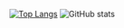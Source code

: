 [![Top Langs](https://github-readme-stats.vercel.app/api/top-langs/?username=Junhyeok2004dec&hide_progress=true)](https://github.com/anuraghazra/github-readme-stats)
![GitHub stats](https://github-readme-stats.vercel.app/api?username=Junhyeok2004dec&show_icons=true)

